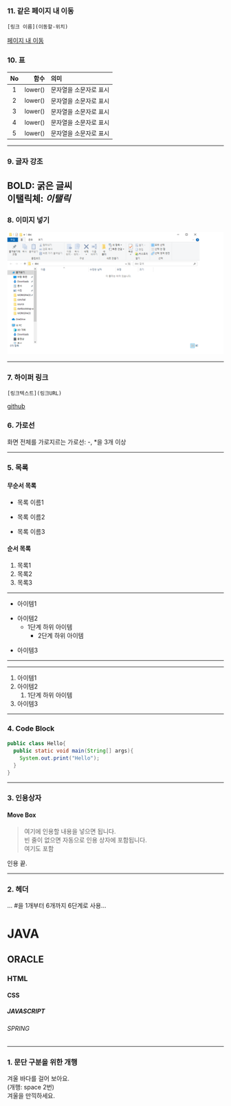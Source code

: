 ### 11. 같은 페이지 내 이동
```
[링크 이름](이동할-위치)
```
[페이지 내 이동](#move-box)

### 10. 표
|No|함수|의미|
|:------------:|------------:|:------------|
|1|lower()|문자열을 소문자로 표시|
|2|lower()|문자열을 소문자로 표시|
|3|lower()|문자열을 소문자로 표시|
|4|lower()|문자열을 소문자로 표시|
|5|lower()|문자열을 소문자로 표시|
---

### 9. 글자 강조
BOLD: **굵은 글씨**  
이탤릭체: *이탤릭*
---

### 8. 이미지 넣기
![Window Image](https://github.com/DevelKim/markdown20240125/blob/main/test.png)

---


### 7. 하이퍼 링크
```
[링크텍스트](링크URL)
```
[github](https://github.com/DevelKim/markdown20240125/edit/main/README.md#spring)

### 6. 가로선
화면 전체를 가로지르는 가로선: -, *을 3개 이상
***

### 5. 목록
#### 무순서 목록
* 목록 이름1
- 목록 이름2
+ 목록 이름3

#### 순서 목록
1. 목록1
2. 목록2
3. 목록3

---
- 아이템1
+ 아이템2
  - 1단계 하위 아이템
    * 2단계 하위 아이템
* 아이템3
---

---
1. 아이템1
2. 아이템2  
   1. 1단계 하위 아이템
3. 아이템3
---

### 4. Code Block
```JAVA  
public class Hello{
  public static void main(String[] args){
    System.out.print("Hello");
  }
}
```

***

### 3. 인용상자
#### Move Box
>여기에 인용할 내용을 넣으면 됩니다.  
>빈 줄이 없으면 자동으로 인용 상자에 포함됩니다.  
여기도 포함  

인용 끝.

***

### 2. 헤더
... #을 1개부터 6개까지 6단계로 사용...  
# JAVA  
## ORACLE
### HTML
#### CSS
##### JAVASCRIPT
###### SPRING  

***

### 1. 문단 구분을 위한 개행
겨울 바다를 걸어 보아요.  
(개행: space 2번)  
겨울을 만끽하세요.  
